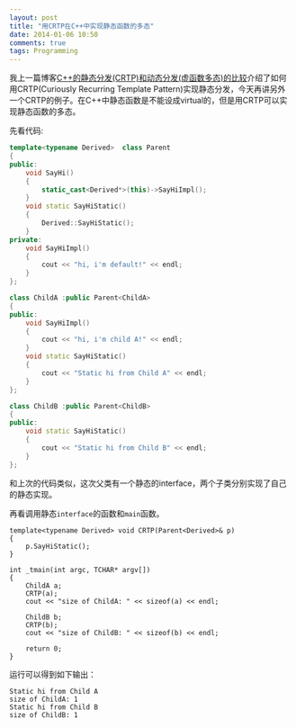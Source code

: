 ```yaml
---
layout: post
title: "用CRTP在C++中实现静态函数的多态"
date: 2014-01-06 10:50
comments: true
tags: Programming
---
```


我上一篇博客[C++的静态分发(CRTP)和动态分发(虚函数多态)的比较](/2014/01/03/cpp-static-dispatch-crtp-vs-dynamic-dispatch-virtual-method/)介绍了如何用CRTP(Curiously Recurring Template Pattern)实现静态分发，今天再讲另外一个CRTP的例子。在C++中静态函数是不能设成virtual的，但是用CRTP可以实现静态函数的多态。

先看代码:

```cpp
template<typename Derived>  class Parent 
{
public:
    void SayHi()
    {
        static_cast<Derived*>(this)->SayHiImpl();
    }
    void static SayHiStatic()
    {
        Derived::SayHiStatic();
    }
private:
    void SayHiImpl()
    {
        cout << "hi, i'm default!" << endl;
    }
};

class ChildA :public Parent<ChildA>
{
public:
    void SayHiImpl()
    {
        cout << "hi, i'm child A!" << endl;
    }
    void static SayHiStatic()
    {
        cout << "Static hi from Child A" << endl;
    }
};

class ChildB :public Parent<ChildB>
{
public:
    void static SayHiStatic()
    {
        cout << "Static hi from Child B" << endl;
    }
};
```

和上次的代码类似，这次父类有一个静态的interface，两个子类分别实现了自己的静态实现。

再看调用静态```interface```的函数和```main```函数。

```
template<typename Derived> void CRTP(Parent<Derived>& p)
{
    p.SayHiStatic();
}

int _tmain(int argc, TCHAR* argv[])
{
    ChildA a;
    CRTP(a);
    cout << "size of ChildA: " << sizeof(a) << endl;

    ChildB b;
    CRTP(b);
    cout << "size of ChildB: " << sizeof(b) << endl;

    return 0;
}
```

运行可以得到如下输出：

```
Static hi from Child A
size of ChildA: 1
Static hi from Child B
size of ChildB: 1
```